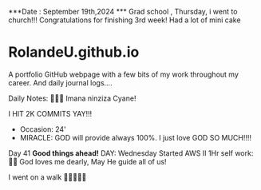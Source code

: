 ***Date : September 19th,2024 *** Grad school , Thursday, i went to church!!! Congratulations for finishing 3rd week! Had a lot of mini cake 
# RolandeU.github.io

A portfolio GitHub webpage with a few bits of my work throughout my career. And daily journal logs....

Daily Notes:
💚🙏🏾 Imana ninziza Cyane! 

I HIT 2K COMMITS YAY!!!

- Occasion: 24'
- MIRACLE: GOD will provide always 100%. I just love GOD SO MUCH!!!!

Day 41 **Good things ahead!** 
DAY: Wednesday
Started AWS II
1Hr self work: 💚💚
God loves me dearly, May He guide all of  us!

I went on a walk 💚💚💚💚💚
  
